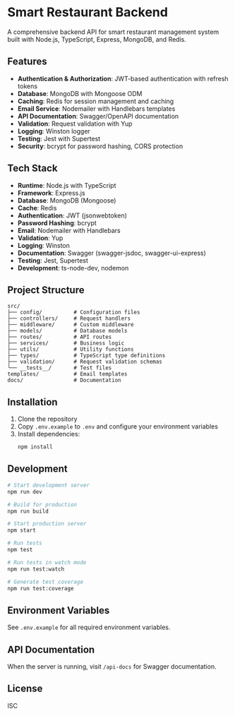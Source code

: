 # Smart Restaurant Backend

A comprehensive backend API for smart restaurant management system built with Node.js, TypeScript, Express, MongoDB, and Redis.

## Features

- **Authentication & Authorization**: JWT-based authentication with refresh tokens
- **Database**: MongoDB with Mongoose ODM
- **Caching**: Redis for session management and caching
- **Email Service**: Nodemailer with Handlebars templates
- **API Documentation**: Swagger/OpenAPI documentation
- **Validation**: Request validation with Yup
- **Logging**: Winston logger
- **Testing**: Jest with Supertest
- **Security**: bcrypt for password hashing, CORS protection

## Tech Stack

- **Runtime**: Node.js with TypeScript
- **Framework**: Express.js
- **Database**: MongoDB (Mongoose)
- **Cache**: Redis
- **Authentication**: JWT (jsonwebtoken)
- **Password Hashing**: bcrypt
- **Email**: Nodemailer with Handlebars
- **Validation**: Yup
- **Logging**: Winston
- **Documentation**: Swagger (swagger-jsdoc, swagger-ui-express)
- **Testing**: Jest, Supertest
- **Development**: ts-node-dev, nodemon

## Project Structure

```
src/
├── config/          # Configuration files
├── controllers/     # Request handlers
├── middleware/      # Custom middleware
├── models/          # Database models
├── routes/          # API routes
├── services/        # Business logic
├── utils/           # Utility functions
├── types/           # TypeScript type definitions
├── validation/      # Request validation schemas
└── __tests__/       # Test files
templates/           # Email templates
docs/                # Documentation
```

## Installation

1. Clone the repository
2. Copy `.env.example` to `.env` and configure your environment variables
3. Install dependencies:
   ```bash
   npm install
   ```

## Development

```bash
# Start development server
npm run dev

# Build for production
npm run build

# Start production server
npm start

# Run tests
npm test

# Run tests in watch mode
npm run test:watch

# Generate test coverage
npm run test:coverage
```

## Environment Variables

See `.env.example` for all required environment variables.

## API Documentation

When the server is running, visit `/api-docs` for Swagger documentation.

## License

ISC
